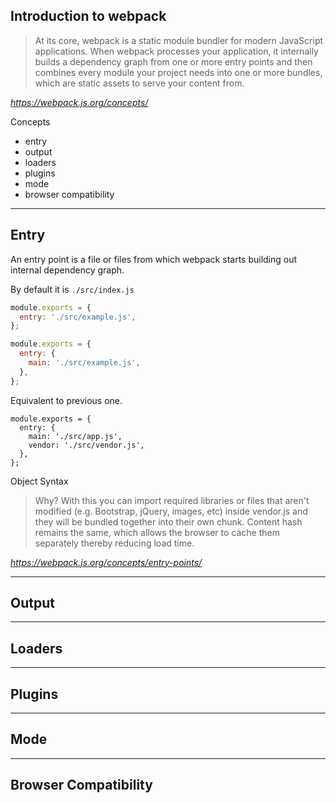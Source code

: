 ## Introduction to webpack


> At its core, webpack is a static module bundler for modern JavaScript applications. When webpack processes your application, 
> it internally builds a dependency graph from one or more entry points and then combines every module your project needs into one or more bundles, 
> which are static assets to serve your content from.

*https://webpack.js.org/concepts/*


Concepts

- entry
- output
- loaders
- plugins
- mode
- browser compatibility

---

## Entry

<aside class="notes">
An entry point is a file or files from which webpack starts building out internal dependency graph.

By default it is <code>./src/index.js</code>
</aside>


```js
module.exports = {
  entry: './src/example.js',
};
```


```js
module.exports = {
  entry: {
    main: './src/example.js',
  },
};
```
<aside class="notes">
Equivalent to previous one.
</aside>


```
module.exports = {
  entry: {
    main: './src/app.js',
    vendor: './src/vendor.js',
  },
};
```
<aside class="notes">
Object Syntax
</aside>


> Why? With this you can import required libraries or files that aren't modified (e.g. Bootstrap, jQuery, images, etc) inside vendor.js 
> and they will be bundled together into their own chunk. Content hash remains the same, 
> which allows the browser to cache them separately thereby reducing load time.

*https://webpack.js.org/concepts/entry-points/*

---

## Output

---

## Loaders

---

## Plugins

---

## Mode

---

## Browser Compatibility